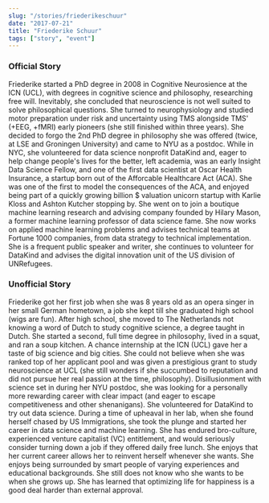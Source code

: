 ```yaml
---
slug: "/stories/friederikeschuur"
date: "2017-07-21"
title: "Friederike Schuur"
tags: ["story", "event"]
---
```

### Official Story
Friederike started a PhD degree in 2008 in Cognitive Neurosience at the ICN (UCL), with degrees in cognitive science and philosophy, researching free will. Inevitably, she concluded that neuroscience is not well suited to solve philosophical questions. She turned to neurophysiology and studied motor preparation under risk and uncertainty using TMS alongside TMS' (+EEG, +fMRI) early pioneers (she still finished within three years). She decided to forgo the 2nd PhD degree in philosophy she was offered (twice, at LSE and Groningen University) and came to NYU as a postdoc. While in NYC, she volunteered for data science nonprofit DataKind and, eager to help change people's lives for the better, left academia, was an early Insight Data Science Fellow, and one of the first data scientist at Oscar Health Insurance, a startup born out of the Afforcable Healthcare Act (ACA). She was one of the first to model the consequences of the ACA, and enjoyed being part of a quickly growing billion $ valuation unicorn startup with Karlie Kloss and Ashton Kutcher stopping by. She went on to join a boutique machine learning research and advising company founded by Hilary Mason, a former machine learning professor of data science fame. She now works on applied machine learning problems and advises technical teams at Fortune 1000 companies, from data strategy to technical implementation. She is a frequent public speaker and writer, she continues to volunteer for DataKind and advises the digital innovation unit of the US division of UNRefugees.

### Unofficial Story
Friederike got her first job when she was 8 years old as an opera singer in her small German hometown, a job she kept till she graduated high school (wigs are fun). After high school, she moved to The Netherlands not knowing a word of Dutch to study cognitive science, a degree taught in Dutch. She started a second, full time degree in philosophy, lived in a squat, and ran a soup kitchen. A chance internship at the ICN (UCL) gave her a taste of big science and big cities. She could not believe when she was ranked top of her applicant pool and was given a prestigious grant to study neuroscience at UCL (she still wonders if she succumbed to reputation and did not pursue her real passion at the time, philosophy). Disillusionment with science set in during her NYU postdoc, she was looking for a personally more rewarding career with clear impact (and eager to escape competitiveness and other shenanigans). She volunteered for DataKind to try out data science. During a time of upheaval in her lab, when she found herself chased by US Immigrations, she took the plunge and started her career in data science and machine learning. She has endured bro-culture, experienced venture capitalist (VC) entitlement, and would seriously consider turning down a job if they offered daily free lunch. She enjoys that her current career allows her to reinvent herself whenever she wants. She enjoys being surrounded by smart people of varying experiences and educational backgrounds. She still does not know who she wants to be when she grows up. She has learned that optimizing life for happiness is a good deal harder than external approval.